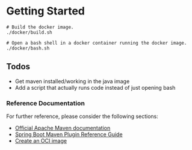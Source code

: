 # Getting Started

```
# Build the docker image.
./docker/build.sh

# Open a bash shell in a docker container running the docker image.
./docker/bash.sh
```

## Todos

- Get maven installed/working in the java image
- Add a script that actually runs code instead of just opening bash

### Reference Documentation

For further reference, please consider the following sections:

- [Official Apache Maven documentation](https://maven.apache.org/guides/index.html)
- [Spring Boot Maven Plugin Reference Guide](https://docs.spring.io/spring-boot/docs/2.6.1/maven-plugin/reference/html/)
- [Create an OCI image](https://docs.spring.io/spring-boot/docs/2.6.1/maven-plugin/reference/html/#build-image)
